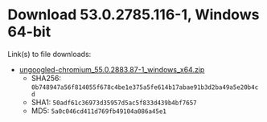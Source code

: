 # Download 53.0.2785.116-1, Windows 64-bit

Link(s) to file downloads:

* [ungoogled-chromium_55.0.2883.87-1_windows_x64.zip](https://github.com/Eloston/ungoogled-chromium/releases/download/55.0.2883.87-1/ungoogled-chromium_55.0.2883.87-1_windows_x64.zip)
    * SHA256: `0b748947a56f814055f678c4be1e375a5fe614b17abae91b3d2ba49a5e20b4cd`
    * SHA1: `50adf61c36973d35957d5ac5f833d439b4bf7657`
    * MD5: `5a0c046cd411d769fb49104a086a45e1`
